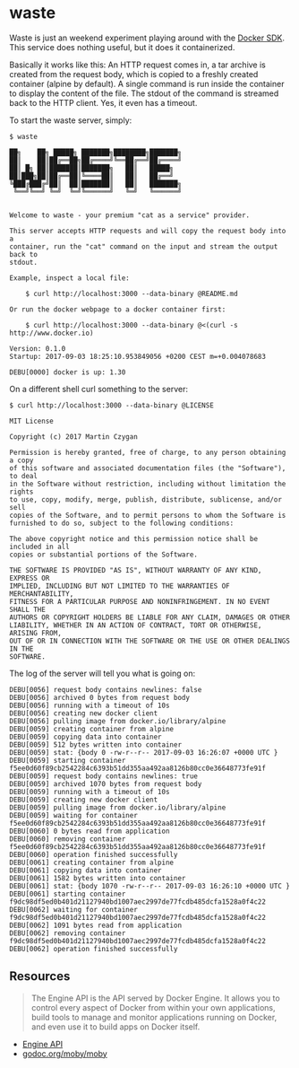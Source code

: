 waste
=====

Waste is just an weekend experiment playing around with the [Docker
SDK](https://docs.docker.com/engine/api/sdks/). This service does nothing
useful, but it does it containerized.

Basically it works like this: An HTTP request comes in, a tar archive is
created from the request body, which is copied to a freshly created container
(alpine by default). A single command is run inside the container to display
the content of the file. The stdout of the command is streamed back to the HTTP
client. Yes, it even has a timeout.

To start the waste server, simply:

```shell
$ waste

██╗    ██╗ █████╗ ███████╗████████╗███████╗
██║    ██║██╔══██╗██╔════╝╚══██╔══╝██╔════╝
██║ █╗ ██║███████║███████╗   ██║   █████╗
██║███╗██║██╔══██║╚════██║   ██║   ██╔══╝
╚███╔███╔╝██║  ██║███████║   ██║   ███████╗
 ╚══╝╚══╝ ╚═╝  ╚═╝╚══════╝   ╚═╝   ╚══════╝


Welcome to waste - your premium "cat as a service" provider.

This server accepts HTTP requests and will copy the request body into a
container, run the "cat" command on the input and stream the output back to
stdout.

Example, inspect a local file:

    $ curl http://localhost:3000 --data-binary @README.md

Or run the docker webpage to a docker container first:

    $ curl http://localhost:3000 --data-binary @<(curl -s http://www.docker.io)

Version: 0.1.0
Startup: 2017-09-03 18:25:10.953849056 +0200 CEST m=+0.004078683

DEBU[0000] docker is up: 1.30

```

On a different shell curl something to the server:

```shell
$ curl http://localhost:3000 --data-binary @LICENSE

MIT License

Copyright (c) 2017 Martin Czygan

Permission is hereby granted, free of charge, to any person obtaining a copy
of this software and associated documentation files (the "Software"), to deal
in the Software without restriction, including without limitation the rights
to use, copy, modify, merge, publish, distribute, sublicense, and/or sell
copies of the Software, and to permit persons to whom the Software is
furnished to do so, subject to the following conditions:

The above copyright notice and this permission notice shall be included in all
copies or substantial portions of the Software.

THE SOFTWARE IS PROVIDED "AS IS", WITHOUT WARRANTY OF ANY KIND, EXPRESS OR
IMPLIED, INCLUDING BUT NOT LIMITED TO THE WARRANTIES OF MERCHANTABILITY,
FITNESS FOR A PARTICULAR PURPOSE AND NONINFRINGEMENT. IN NO EVENT SHALL THE
AUTHORS OR COPYRIGHT HOLDERS BE LIABLE FOR ANY CLAIM, DAMAGES OR OTHER
LIABILITY, WHETHER IN AN ACTION OF CONTRACT, TORT OR OTHERWISE, ARISING FROM,
OUT OF OR IN CONNECTION WITH THE SOFTWARE OR THE USE OR OTHER DEALINGS IN THE
SOFTWARE.
```

The log of the server will tell you what is going on:

```shell
DEBU[0056] request body contains newlines: false
DEBU[0056] archived 0 bytes from request body
DEBU[0056] running with a timeout of 10s
DEBU[0056] creating new docker client
DEBU[0056] pulling image from docker.io/library/alpine
DEBU[0059] creating container from alpine
DEBU[0059] copying data into container
DEBU[0059] 512 bytes written into container
DEBU[0059] stat: {body 0 -rw-r--r-- 2017-09-03 16:26:07 +0000 UTC }
DEBU[0059] starting container f5ee0d60f89cb2542284c6393b51dd355aa492aa8126b80cc0e36648773fe91f
DEBU[0059] request body contains newlines: true
DEBU[0059] archived 1070 bytes from request body
DEBU[0059] running with a timeout of 10s
DEBU[0059] creating new docker client
DEBU[0059] pulling image from docker.io/library/alpine
DEBU[0059] waiting for container f5ee0d60f89cb2542284c6393b51dd355aa492aa8126b80cc0e36648773fe91f
DEBU[0060] 0 bytes read from application
DEBU[0060] removing container f5ee0d60f89cb2542284c6393b51dd355aa492aa8126b80cc0e36648773fe91f
DEBU[0060] operation finished successfully
DEBU[0061] creating container from alpine
DEBU[0061] copying data into container
DEBU[0061] 1582 bytes written into container
DEBU[0061] stat: {body 1070 -rw-r--r-- 2017-09-03 16:26:10 +0000 UTC }
DEBU[0061] starting container f9dc98df5ed0b401d21127940bd1007aec2997de77fcdb485dcfa1528a0f4c22
DEBU[0062] waiting for container f9dc98df5ed0b401d21127940bd1007aec2997de77fcdb485dcfa1528a0f4c22
DEBU[0062] 1091 bytes read from application
DEBU[0062] removing container f9dc98df5ed0b401d21127940bd1007aec2997de77fcdb485dcfa1528a0f4c22
DEBU[0062] operation finished successfully
```

Resources
---------

> The Engine API is the API served by Docker Engine. It allows you to control
every aspect of Docker from within your own applications, build tools to manage
and monitor applications running on Docker, and even use it to build apps on
Docker itself.

* [Engine API](https://docs.docker.com/engine/api/)
* [godoc.org/moby/moby](https://godoc.org/github.com/moby/moby)
